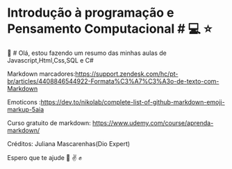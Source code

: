 # Introdução à programação e Pensamento Computacional #  :computer:  :star:

:wave: # Olá, estou fazendo um resumo das minhas aulas de Javascript,Html,Css,SQL e C# 

Markdown marcadores:https://support.zendesk.com/hc/pt-br/articles/4408846544922-Formata%C3%A7%C3%A3o-de-texto-com-Markdown

Emoticons :https://dev.to/nikolab/complete-list-of-github-markdown-emoji-markup-5aia
  
Curso gratuito de markdown: https://www.udemy.com/course/aprenda-markdown/



Créditos: Juliana Mascarenhas(Dio Expert)



Espero que te ajude :blue_heart:  :v: :fist: